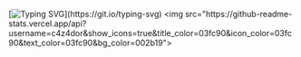 [![Typing SVG](https://readme-typing-svg.herokuapp.com?size=18&duration=4995&color=35FEFF&width=470&height=55&lines=Hi+%F0%9F%91%8B+my+name+is+Rodrigo!;I'm+looking+to+take+my+code+to+the+next+level.)](https://git.io/typing-svg)
<img src="https://github-readme-stats.vercel.app/api?username=c4z4dor&show_icons=true&title_color=03fc90&icon_color=03fc90&text_color=03fc90&bg_color=002b19">
